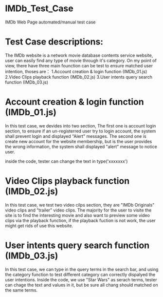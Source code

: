 # IMDb_Test_Case
IMDb Web Page automated/manual test case 

# Test Case descriptions:
The IMDb website is a network movie database contents service website, user can easily find any type of movie through it's category.
On my point of view, there have three main founction can be test to ensure matched user intention, thoses are：
1.Account creation & login function (IMDb_01.js)
2.Video Clips playback function (IMDb_02.js)
3.User intents query search function (IMDb_03.js)

# Account creation & login function (IMDb_01.js)
In this test case, we devides into two section, 
The first one is account login section, to ensure if an un-registerred user try to login account, the system shall prevent login and displayed "Alert" messages.
The second one is create new account for the website membership, but is the user provides the wrong information, the system shall displayed "alert" message to notice user.

inside the code, tester can change the text in type('xxxxxxx') 

# Video Clips playback function (IMDb_02.js)
In this test case, we test two video cilps section, they are  "IMDb Originals" video clips and "trailer" video clips.
The majority for the user to visite the site is to find the interesting movie and also want to preview some video clips via the playback function, if the playback fuction is not work, the user might get rids of use this website.

# User intents query search function (IMDb_03.js)
In this test case, we can type in the query terms in the search bar, and using the category function to test different category can correctly dispalyed the user intentions.
Inside the code, we use "Star Wars" as serach terms, tester can chage the text and values in it, but be sure all chang should matched on the same terms.   
